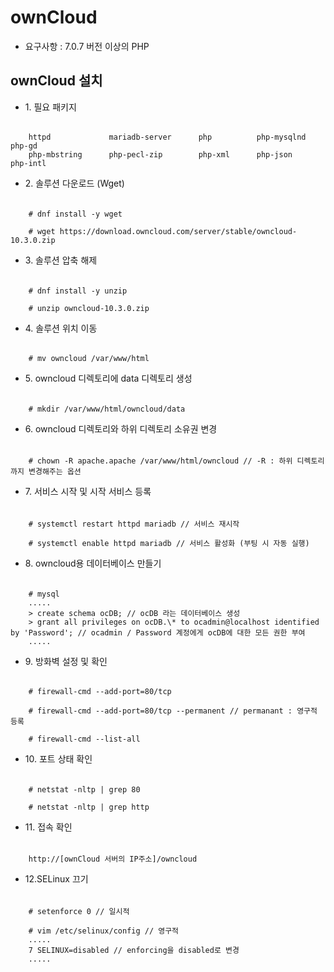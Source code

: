 # ownCloud

- 요구사항 : 7.0.7 버전 이상의 PHP

## ownCloud 설치

- 1\. 필요 패키지

######

        httpd             mariadb-server      php          php-mysqlnd      php-gd
        php-mbstring      php-pecl-zip        php-xml      php-json         php-intl

- 2\. 솔루션 다운로드 (Wget)

######

        # dnf install -y wget

        # wget https://download.owncloud.com/server/stable/owncloud-10.3.0.zip

- 3\. 솔루션 압축 해제

######

        # dnf install -y unzip

        # unzip owncloud-10.3.0.zip

- 4\. 솔루션 위치 이동

######

        # mv owncloud /var/www/html

- 5\. owncloud 디렉토리에 data 디렉토리 생성

######

        # mkdir /var/www/html/owncloud/data

- 6\. owncloud 디렉토리와 하위 디렉토리 소유권 변경

######

        # chown -R apache.apache /var/www/html/owncloud // -R : 하위 디렉토리까지 변경해주는 옵션

- 7\. 서비스 시작 및 시작 서비스 등록

######

        # systemctl restart httpd mariadb // 서비스 재시작

        # systemctl enable httpd mariadb // 서비스 활성화 (부팅 시 자동 실행)

- 8\. owncloud용 데이터베이스 만들기

######

        # mysql
        .....
        > create schema ocDB; // ocDB 라는 데이터베이스 생성
        > grant all privileges on ocDB.\* to ocadmin@localhost identified by 'Password'; // ocadmin / Password 계정에게 ocDB에 대한 모든 권한 부여
        .....

- 9\. 방화벽 설정 및 확인

######

        # firewall-cmd --add-port=80/tcp

        # firewall-cmd --add-port=80/tcp --permanent // permanant : 영구적 등록

        # firewall-cmd --list-all

- 10\. 포트 상태 확인

######

        # netstat -nltp | grep 80

        # netstat -nltp | grep http

- 11\. 접속 확인

######

        http://[ownCloud 서버의 IP주소]/owncloud

- 12\.SELinux 끄기

######

        # setenforce 0 // 일시적

        # vim /etc/selinux/config // 영구적
        .....
        7 SELINUX=disabled // enforcing을 disabled로 변경
        .....
